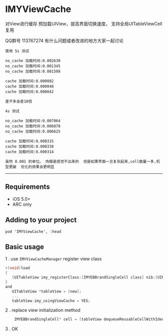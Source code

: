 # IMYViewCache

对View进行缓存  预加载UIView，提高界面切换速度。 支持全局UITableViewCell复用

QQ群号 113767274  有什么问题或者改进的地方大家一起讨论

	使用 5s 测试
	
	no_cache 加载时间:0.002630
	no_cache 加载时间:0.001345
	no_cache 加载时间:0.001508
	
	cache 加载时间:0.000082
	cache 加载时间:0.000048
	cache 加载时间:0.000042
	
	差不多会差10倍
	
	4s 测试
	
	no_cache 加载时间:0.007064
	no_cache 加载时间:0.006878
	no_cache 加载时间:0.006625
	
	cache 加载时间:0.000315
	cache 加载时间:0.000338
	cache 加载时间:0.000314
	
	虽然 0.001 的单位。 肉眼是感觉不出来的  但是如果界面一旦复杂起来,cell数量一多,机型更破  优化的效果会更明显

------------------------------------

## Requirements
* iOS 5.0+ 
* ARC only

## Adding to your project

	pod 'IMYViewCache', :head

## Basic usage
 
 1 .  use `IMYViewCacheManager` register view class

 ```objective-c
 +(void)load
{
    [UITableView imy_registerClass:[IMYEBBrandSingleCell class] nib:[UINib nibWithNibName:@"IMYEBBrandSingleCell" bundle:nil] reuseIdentifier:@"IMYEBBrandSingleCell" cacheCount:8];
}
and 
	UITableView *tableView = [new];
	...
    tableView.imy_usingViewCache = YES;
```		

 2 .  replace view initialization method
 
```objective-c
    IMYEBBrandSingleCell* cell = [tableView dequeueReusableCellWithIdentifier:@"IMYEBBrandSingleCell"];
```

3 . OK
 	
 		

